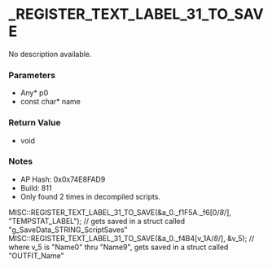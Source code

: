 # _REGISTER_TEXT_LABEL_31_TO_SAVE

No description available.

### Parameters
* Any* p0
* const char* name

### Return Value
* void

### Notes
* AP Hash: 0x0x74E8FAD9
* Build: 811
* Only found 2 times in decompiled scripts.

MISC::REGISTER_TEXT_LABEL_31_TO_SAVE(&a_0._f1F5A._f6[0/*8*/], "TEMPSTAT_LABEL"); // gets saved in a struct called "g_SaveData_STRING_ScriptSaves"
MISC::REGISTER_TEXT_LABEL_31_TO_SAVE(&a_0._f4B4[v_1A/*8*/], &v_5); // where v_5 is "Name0" thru "Name9", gets saved in a struct called "OUTFIT_Name"

